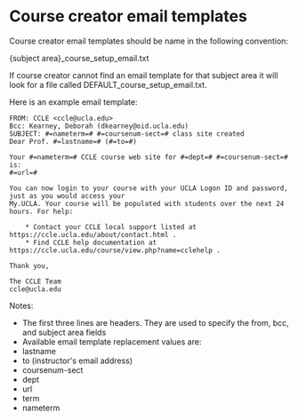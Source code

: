 Course creator email templates
====================

Course creator email templates should be name in the following convention:

{subject area}_course_setup_email.txt

If course creator cannot find an email template for that subject area it 
will look for a file called DEFAULT_course_setup_email.txt.

Here is an example email template:

    FROM: CCLE <ccle@ucla.edu>
    Bcc: Kearney, Deborah (dkearney@oid.ucla.edu)
    SUBJECT: #=nameterm=# #=coursenum-sect=# class site created
    Dear Prof. #=lastname=# (#=to=#)

    Your #=nameterm=# CCLE course web site for #=dept=# #=coursenum-sect=# is:
    #=url=#

    You can now login to your course with your UCLA Logon ID and password, just as you would access your
    My.UCLA. Your course will be populated with students over the next 24 hours. For help:

        * Contact your CCLE local support listed at https://ccle.ucla.edu/about/contact.html .
        * Find CCLE help documentation at https://ccle.ucla.edu/course/view.php?name=cclehelp .

    Thank you,

    The CCLE Team
    ccle@ucla.edu

Notes:
* The first three lines are headers. They are used to specify the from, bcc, and subject area fields
* Available email template replacement values are:
 * lastname
 * to (instructor's email address)
 * coursenum-sect
 * dept
 * url
 * term
 * nameterm